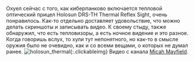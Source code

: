 ---
---
Охуел сейчас с того, как киберпанково включается тепловой оптический прицел Holosun DRS-TH Thermal Reflex Sight, очень понравилось.
Как-то отдельно доставляет удовольствие, что можно делать скриншоты и записывать видео.
К своему стыду, также обнаружил, что есть тепловизоры, а есть ночное видение и это разное. Когда говоришь вслух, то хули тут непонятного, но как-то в смысле оружия было не очевидно, как и со всеми вещами, о которых не думал ранее.
![holosun_thermal]({{site.url}}/assets/images/holosun_thermal.gif){:.clickableimg}
Видео с канала [Micah Mayfield](https://www.youtube.com/@micahmayfield).